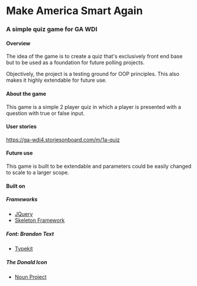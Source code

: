 # __Make America Smart Again__
### A simple quiz game for GA WDI

#### Overview

The idea of the game is to create a quiz that's exclusively front end base but to be used as a foundation for future polling projects.

Objectively, the project is a testing ground for OOP principles. This also makes it highly extendable for future use.

#### About the game

This game is a simple 2 player quiz in which a player is presented with a question with true or false input.

#### User stories

https://ga-wdi4.storiesonboard.com/m/1a-quiz

#### Future use

This game is built to be extendable and parameters could be easily changed to scale to a larger scope.

#### Built on

##### Frameworks
* [JQuery](http://jquery.com)
* [Skeleton Framework](http://getskeleton.com)

##### Font: Brandon Text
* [Typekit](http://typekit.com)

##### The Donald Icon
* [Noun Project](https://thenounproject.com)
